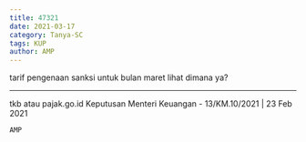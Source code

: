 ```yaml
---
title: 47321
date: 2021-03-17
category: Tanya-SC
tags: KUP
author: AMP
---
```


tarif pengenaan sanksi untuk bulan maret lihat dimana ya?

---

tkb atau pajak.go.id Keputusan Menteri Keuangan - 13/KM.10/2021 | 23 Feb 2021

`AMP`
